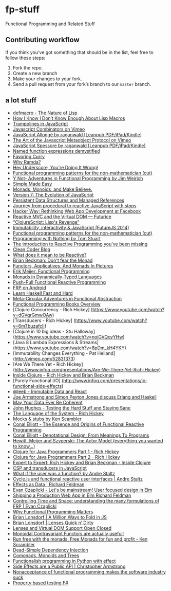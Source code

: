 # fp-stuff
Functional Programming and Related Stuff


## Contributing workflow

If you think you’ve got something that should be in the list, feel free to follow these steps:

1. Fork the repo.
2. Create a new branch
3. Make your changes to your fork.
4. Send a pull request from your fork’s branch to our `master` branch.

## a lot stuff
* [defmacro - The Nature of Lisp](http://www.defmacro.org/ramblings/lisp.html)
* [How I Know I Don’t Know Enough About Lisp Macros](http://nklein.com/2009/06/how-i-know-i-dont-know-enough-about-lisp-macros/)
* [Trampolines in JavaScript](http://raganwald.com/2013/03/28/trampolines-in-javascript.html)
* [Javascript Combinators on Vimeo](http://vimeo.com/97408202)
* [JavaScript Allongé  by raganwald [Leanpub PDF/iPad/Kindle]](https://leanpub.com/javascript-allonge)
* [The Art of the Javascript Metaobject Protocol on Vimeo](http://vimeo.com/97415345)
* [JavaScript Spessore  by raganwald [Leanpub PDF/iPad/Kindle]](https://leanpub.com/javascript-spessore)
* [Named function expressions demystified](http://kangax.github.io/nfe/)
* [Favoring Curry](http://fr.umio.us/favoring-curry/)
* [Why Ramda?](http://fr.umio.us/why-ramda/)
* [Hey Underscore, You're Doing It Wrong!](https://www.youtube.com/watch?v=m3svKOdZijA)
* [Functional programming patterns for the non-mathematician (cut)](https://www.youtube.com/watch?v=AvgwKjTPMmM)
* [Y Not- Adventures in Functional Programming by Jim Weirich](https://www.youtube.com/watch?v=FITJMJjASUs)
* [Simple Made Easy](http://www.infoq.com/presentations/Simple-Made-Easy)
* [Monads, Monoids, and Make Believe.](https://www.youtube.com/watch?v=srbDnTrDGqI)
* [Version 7: The Evolution of JavaScript](https://www.youtube.com/watch?v=DqMFX91ToLw)
* [Persistent Data Structures and Managed References](http://www.infoq.com/presentations/Value-Identity-State-Rich-Hickey)
* [Journey from procedural to reactive JavaScript with stops](http://bahmutov.calepin.co/journey-from-procedural-to-reactive-javascript-with-stops.html)
* [Hacker Way: Rethinking Web App Development at Facebook](https://www.youtube.com/watch?v=nYkdrAPrdcw)
* [Reactive MVC and the Virtual DOM — Futurice](http://futurice.com/blog/reactive-mvc-and-the-virtual-dom)
* ["ClojureScript: Lisp's Revenge"](https://www.youtube.com/watch?v=MTawgp3SKy8)
* [Immutability, interactivity & JavaScript (FutureJS 2014)](https://www.youtube.com/watch?v=mS264h8KGwk)
* [Functional programming patterns for the non-mathematician (cut)](https://www.youtube.com/watch?v=AvgwKjTPMmM)
* [Programming with Nothing by Tom Stuart](https://www.youtube.com/watch?v=VUhlNx_-wYk)
* [The introduction to Reactive Programming you've been missing](https://gist.github.com/staltz/868e7e9bc2a7b8c1f754)
* [Clean Coder Blog](http://blog.cleancoder.com/uncle-bob/2014/11/24/FPvsOO.html)
* [What does it mean to be Reactive?](https://www.youtube.com/watch?v=sTSQlYX5DU0)
* [Brian Beckman: Don't fear the Monad](https://www.youtube.com/watch?v=ZhuHCtR3xq8)
* [Functors, Applicatives, And Monads In Pictures](http://adit.io/posts/2013-04-17-functors,_applicatives,_and_monads_in_pictures.html)
* [Erik Meijer: Functional Programming](https://www.youtube.com/watch?v=z0N1aZ6SnBk)
* [Monads in Dynamically-Typed Languages](https://eighty-twenty.org/2015/01/25/monads-in-dynamically-typed-languages)
* [Push-Pull Functional Reactive Programming](http://conal.net/papers/push-pull-frp/push-pull-frp.pdf)
* [FRP on Android](http://slides.com/yaroslavheriatovych/frponandroid#/)
* [Learn Haskell Fast and Hard](http://yannesposito.com/Scratch/en/blog/Haskell-the-Hard-Way/)
* [Meta-Circular Adventures in Functional Abstraction](https://chriskohlhepp.wordpress.com/metacircular-adventures-in-functional-abstraction-challenging-clojure-in-common-lisp/)
* [Functional Programming Books Overview](http://alexott.net/en/fp/books/)
* [Clojure Concurrency - Rich Hickey] (https://www.youtube.com/watch?v=dGVqrGmwOAw)
* [Transducers - Rich Hickey] (https://www.youtube.com/watch?v=6mTbuzafcII)
* [Clojure in 10 big ideas - Stu Halloway] (https://www.youtube.com/watch?v=noiGVQoyYHw)
* [Java 8 Lambda Expressions & Streams] (https://www.youtube.com/watch?v=8pDm_kH4YKY)
* [Immutability Changes Everything - Pat Helland] (http://vimeo.com/52831373)
* [Are We There Yet - Rich Hickey] (http://www.infoq.com/presentations/Are-We-There-Yet-Rich-Hickey)
* [Inside Clojure - Rich Hickey and Brian Beckman](https://www.youtube.com/watch?v=wASCH_gPnDw)
* [Purely Functional I/O] (http://www.infoq.com/presentations/io-functional-side-effects)
* [@leeb - Immutable Data and React](https://www.youtube.com/watch?v=I7IdS-PbEgI)
* [Joe Armstrong and Simon Peyton Jones discuss Erlang and Haskell](http://www.infoq.com/interviews/armstrong-peyton-jones-erlang-haskell)
* [May Your Data Ever Be Coherent](https://www.youtube.com/watch?v=gVXt1RG_yN0)
* [John Hughes - Testing the Hard Stuff and Staying Sane](https://www.youtube.com/watch?v=zi0rHwfiX1Q)
* [The Language of the System - Rich Hickey](https://www.youtube.com/watch?v=ROor6_NGIWU)
* [Mocks & stubs by Ken Scambler](https://www.youtube.com/watch?v=EaxDl5NPuCA)
* [Conal Elliott - The Essence and Origins of Functional Reactive Programming](https://www.youtube.com/watch?v=j3Q32brCUAI)
* [Conal Elliott - Denotational Design: From Meanings To Programs](https://www.youtube.com/watch?v=bmKYiUOEo2A)
* [Hewitt, Meijer and Szyperski: The Actor Model (everything you wanted to know...)](https://www.youtube.com/watch?v=7erJ1DV_Tlo)
* [Clojure for Java Programmers Part 1 - Rich Hickey](https://www.youtube.com/watch?v=P76Vbsk_3J0)
* [Clojure for Java Programmers Part 2 - Rich Hickey](https://www.youtube.com/watch?v=hb3rurFxrZ8)
* [Expert to Expert: Rich Hickey and Brian Beckman - Inside Clojure](https://www.youtube.com/watch?v=wASCH_gPnDw)
* [CSP and transducers in JavaScript](http://phuu.net/2014/08/31/csp-and-transducers.html)
* [What if the user was a function? by Andre Staltz](https://www.youtube.com/watch?v=1zj7M1LnJV4)
* [Cycle.js and functional reactive user interfaces | Andre Staltz](https://www.youtube.com/watch?v=uNZnftSksYg)
* [Effects as Data | Richard Feldman](https://www.youtube.com/watch?v=6EdXaWfoslc)
* [Evan Czaplicki - Let's be mainstream! User focused design in Elm](https://www.youtube.com/watch?v=oYk8CKH7OhE)
* [Shipping a Production Web App in Elm Richard Feldman](https://www.youtube.com/watch?v=B7Iwreo1ReU)
* [Controlling Time and Space: understanding the many formulations of FRP | Evan Czaplicki](https://www.youtube.com/watch?v=Agu6jipKfYw)
* [Why Functional Programming Matters](http://worrydream.com/refs/Hughes-WhyFunctionalProgrammingMatters.pdf)
* [Brian Lonsdorf | A Million Ways to Fold in JS](http://forwardjs.com/university/a-million-ways-to-fold-in-js)
* [Brian Lonsdorf | Lenses Quick n’ Dirty](https://vimeo.com/104807358)
* [Lenses and Virtual DOM Support Open Closed](http://joneshf.github.io/programming/2015/12/19/Lenses-and-Virtual-DOM-Support-Open-Closed.html)
* [Monoidal Contravariant Functors are actually useful!](https://medium.com/@drboolean/monoidal-contravariant-functors-are-actually-useful-1032211045c4)
* [Run free with the monads: Free Monads for fun and profit - Ken Scrambler](https://www.youtube.com/watch?v=fU8eKoakd6o)
* [Dead-Simple Dependency Injection](https://www.youtube.com/watch?v=ZasXwtTRkio)
* [Comonads, Monoids and Trees](http://joneshf.github.io/programming/2015/12/31/Comonads-Monoids-and-Trees.html)
* [Functionalish programming in Python with effect](https://www.youtube.com/watch?v=fM5d_2BS6FY)
* [Side Effects are a Public API | Christopher Armstrong](https://www.youtube.com/watch?v=D37dc9EoFus)
* [Nonacceptance of functional programming makes the software industry suck](http://antonio-bonifati.blogspot.com/2011/11/nonacceptance-of-functional-programming.html)
* [Property based testing F#](https://fsharpforfunandprofit.com/posts/property-based-testing/)
